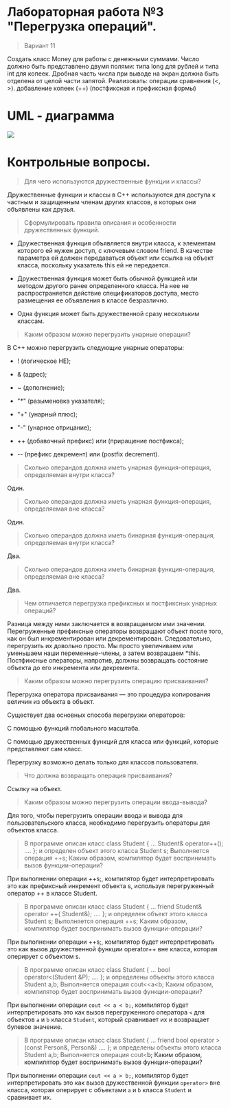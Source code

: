 # **Лабораторная работа №3 "Перегрузка операций".**

>Вариант 11

Создать класс Money для работы с денежными суммами. Число должно быть представлено двумя полями: типа long для рублей и типа int для копеек. Дробная часть числа при выводе на экран должна быть отделена от целой части запятой. Реализовать:
операции сравнения (<, >).
добавление копеек (++) (постфиксная и префиксная формы)

# UML - диаграмма

![](https://sun9-7.userapi.com/impg/TERxYyFP3z6yeVNVmqSREUgV7ZWVXMaa8dulSQ/s4ol3Nb3MKY.jpg?size=339x288&quality=96&sign=d4a1be73d62536dcfc85adcc369c56bc&type=album)



# **Контрольные вопросы.**

>Для чего используются дружественные функции и классы?

Дружественные функции и классы в C++ используются для доступа к частным и защищенным членам других классов, в которых они объявлены как друзья.

>Сформулировать правила описания и особенности дружественных функций.

- Дружественная функция объявляется внутри класса, к элементам которого ей нужен доступ, с ключевым словом friend. В качестве параметра ей должен передаваться объект или ссылка на объект класса, поскольку указатель this ей не передается.

- Дружественная функция может быть обычной функцией или методом другого ранее определенного класса. На нее не распространяется действие спецификаторов доступа, место размещения ее объявления в классе безразлично.

- Одна функция может быть дружественной сразу нескольким классам.

>Каким образом можно перегрузить унарные операции?

В C++ можно перегрузить следующие унарные операторы:

- ! (логическое НЕ);

- & (адрес);

- ~ (дополнение);

- "*" (разыменовка указателя);

- "+" (унарный плюс);

- "-" (унарное отрицание);

- ++ (добавочный префикс) или (приращение постфикса);

- -- (префикс декремент) или (postfix decrement).

>Сколько операндов должна иметь унарная функция-операция, определяемая внутри 
класса?

Один.

>Сколько операндов должна иметь унарная функция-операция, определяемая вне класса?

Один.

>Сколько операндов должна иметь бинарная функция-операция, определяемая внутри 
класса?

Два.

>Сколько операндов должна иметь бинарная функция-операция, определяемая вне класса?

Два.

>Чем отличается перегрузка префиксных и постфиксных унарных операций?

Разница между ними заключается в возвращаемом ими значении. Перегруженные префиксные операторы возвращают объект после того, как он был инкрементирован или декрементирован. Следовательно, перегрузить их довольно просто. Мы просто увеличиваем или уменьшаем наши переменные-члены, а затем возвращаем *this.
Постфиксные операторы, напротив, должны возвращать состояние объекта до его инкремента или декремента.

>Каким образом можно перегрузить операцию присваивания?

Перегрузка оператора присваивания — это процедура копирования величин из объекта в объект.

Существует два основных способа перегрузки операторов:

С помощью функций глобального масштаба.

С помощью дружественных функций для класса или функций, которые представляют сам класс.

Перегрузку возможно делать только для классов пользователя.

>Что должна возвращать операция присваивания?

Ссылку на объект.

>Каким образом можно перегрузить операции ввода-вывода?

Для того, чтобы перегрузить операции ввода и вывода для пользовательского класса, необходимо перегрузить операторы для объектов класса.

>В программе описан класс 
class Student
{
…
Student& operator++();
….
};
и определен объект этого класса 
Student s;
Выполняется операция
++s;
Каким образом, компилятор будет воспринимать вызов функции-операции?

При выполнении операции ++s;, компилятор будет интерпретировать это как префиксный инкремент объекта s, используя перегруженный оператор ++ в классе Student.

>В программе описан класс 
class Student
{
…
friend Student& operator ++( Student&);
….
};
и определен объект этого класса 
Student s;
Выполняется операция
++s;
Каким образом, компилятор будет воспринимать вызов функции-операции?

При выполнении операции ++s;, компилятор будет интерпретировать это как вызов дружественной функции operator++ вне класса, которая оперирует с объектом s.

>В программе описан класс 
class Student
{
…
bool operator<(Student &P);
….
};
и определены объекты этого класса 
Student a,b;
Выполняется операция 
cout<<a<b;
Каким образом, компилятор будет воспринимать вызов функции-операции?

При выполнении операции `cout << a < b;`, компилятор будет интерпретировать это как вызов перегруженного оператора `<` для объектов `a` и `b` класса `Student`, который сравнивает их и возвращает булевое значение.

>В программе описан класс 
class Student
{
…
friend bool operator >(const Person&, Person&)
….
};
и определены объекты этого класса 
Student a,b;
Выполняется операция 
cout<<a>b;
Каким образом, компилятор будет воспринимать вызов функции-операции?

При выполнении операции `cout << a > b;`, компилятор будет интерпретировать это как вызов дружественной функции `operator>` вне класса, которая оперирует с объектами `a` и `b` класса `Student` и сравнивает их.
